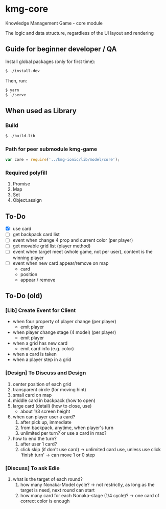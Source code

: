 # kmg-core
Knowledge Management Game - core module

The logic and data structure, regardless of the UI layout and rendering

## Guide for beginner developer / QA

Install global packages (only for first time):

```bash
$ ./install-dev
```

Then, run:

```bash
$ yarn
$ ./serve
```

## When used as Library
### Build
```bash
$ ./build-lib
```
### Path for peer submodule kmg-game
```javascript
var core = require('../kmg-ionic/lib/model/core');
```
### Required polyfill
1. Promise
2. Map
3. Set
4. Object.assign

## To-Do

- [x] use card
- [ ] get backpack card list
- [ ] event when change 4 prop and current color (per player)
- [ ] get movable grid list (player method)
- [ ] event when target meet (whole game, not per user), content is the winning player
- [ ] event when new card appear/remove on map
    - card
    - position
    - appear / remove

## To-Do (old)
### [Lib] Create Event for Client
- when four property of player change (per player)
    - emit player
- when player change stage (4 model) (per player)
    - emit player
- when a grid has new card
    - emit card info (e.g. color)
- when a card is taken
- when a player step in a grid
### [Design] To Discuss and Design
1. center position of each grid
2. transparent circle (for moving hint)
3. small card on map
4. middle card in backpack (how to open)
5. large card (detail) (how to close, use)
    - about 1/3 screen height
6. when can player user a card?
    1. after pick up, immediate
    2. from backpack, anytime, when player's turn
    3. unlimited per turn? or use a card in max?
7. how to end the turn?
    1. after user 1 card?
    2. click skip (if don't use card)
    -> unlimited card use, unless use click 'finish turn'
    -> can move 1 or 0 step
### [Discuss] To ask Edie
1. what is the target of each round?
    1. how many Nonaka-Model cycle?
        -> not restrictly, as long as the target is need, next round can start
    2. how many card for each Nonaka-stage (1/4 cycle)?
        -> one card of correct color is enough
